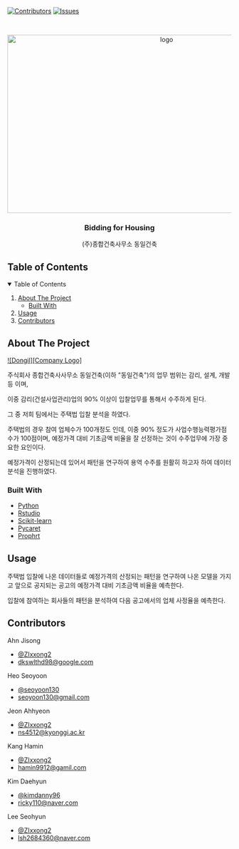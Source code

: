 [![Contributors][contributors-shield]][contributors-url]
[![Issues][issues-shield]][issues-url]

<!-- PROJECT LOGO -->
<br />
<p align="center">
  <a href="https://github.com/zIxxong2/HouseBidding"> <img src="https://user-images.githubusercontent.com/80026561/130731646-cc2d02ae-6eb3-4a75-b12e-c3da206b4ef0.png" alt="logo" width="700" height="400">

  </a>

  <h3 align="center">Bidding for Housing</h3>

  <p align="center">
    (주)종합건축사무소 동일건축 
    <br />
   
  </p>
</p>

## Table of Contents

<!-- TABLE OF CONTENTS -->
<details open="open">
  <summary>Table of Contents</summary>
  <ol>
    <li>
      <a href="#about-the-project">About The Project</a>
      <ul>
        <li><a href="#built-with">Built With</a></li>
      </ul>
    </li>
    <li><a href="#usage">Usage</a></li>
    <li><a href="#Contributors">Contributors</a></li>
  </ol>
</details>


<!-- ABOUT THE PROJECT -->
## About The Project

[![Dongil][Company Logo]](https://example.com)

주식회사 종합건축사사무소 동일건축(이하 "동일건축")의 업무 범위는 감리, 설계, 개발 등 이며, 

이중 감리(건설사업관리)업의 90% 이상이 입찰업무를 통해서 수주하게 된다. 

그 중 저희 팀에서는 주택법 입찰 분석을 하였다. 

주택법의 경우 참여 업체수가 100개정도 인데, 이중 90% 정도가 사업수행능력평가점수가 100점이며,
예정가격 대비 기초금액 비율을 잘 선정하는 것이 수주업무에 가장 중요한 요인이다.

예정가격이 산정되는데 있어서 패턴을 연구하여 용역 수주를 원활히 하고자 하여 데이터 분석을 진행하였다. 


### Built With

* [Python](https://www.python.org/)
* [Rstudio](https://www.rstudio.com/)
* [Scikit-learn](https://scikit-learn.org/stable/index.html)
* [Pycaret](https://pycaret.org/)
* [Prophrt](https://github.com/facebook/prophet)



<!-- USAGE EXAMPLES -->
## Usage

주택법 입찰에 나온 데이터들로 예정가격의 산정되는 패턴을 연구하여 나온 모델을 가지고 
앞으로 공지되는 공고의 예정가격 대비 기초금액 비율을 예측한다. 

입찰에 참여하는 회사들의 패턴을 분석하여 다음 공고에서의 업체 사정율을 예측한다. 







<!-- Contributors -->
## Contributors

Ahn Jisong 
- [@ZIxxong2](https://github.com/zIxxong2) 
- dkswlthd98@google.com

Heo Seoyoon  
- [@seoyoon130](https://github.com/seoyoon130) 
- seoyoon130@gmail.com

Jeon Ahhyeon 
- [@ZIxxong2](https://github.com/zIxxong2) 
- ns4512@kyonggi.ac.kr

Kang Hamin 
- [@ZIxxong2](https://github.com/zIxxong2) 
- hamin9912@gamil.com

Kim Daehyun
- [@kimdanny96](https://github.com/kimdanny96) 
- ricky110@naver.com

Lee Seohyun
- [@ZIxxong2](https://github.com/zIxxong2) 
- lsh2684360@naver.com


<!-- MARKDOWN LINKS & IMAGES -->
<!-- https://www.markdownguide.org/basic-syntax/#reference-style-links -->
[contributors-shield]: https://img.shields.io/github/contributors/othneildrew/Best-README-Template.svg?style=for-the-badge
[contributors-url]: https://github.com/zIxxong2/HouseBidding/graphs/contributors
[issues-shield]: https://img.shields.io/github/issues/othneildrew/Best-README-Template.svg?style=for-the-badge
[issues-url]: https://github.com/zIxxong2/HouseBidding/issues
